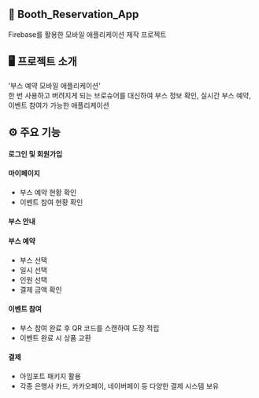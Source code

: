 ## 📝 Booth_Reservation_App
Firebase를 활용한 모바일 애플리케이션 제작 프로젝트

## 🖥️ 프로젝트 소개
'부스 예약 모바일 애플리케이션'
<br>
한 번 사용하고 버려지게 되는 브로슈어를 대신하여 부스 정보 확인, 실시간 부스 예약, 이벤트 참여가 가능한 애플리케이션

## ⚙️ 주요 기능
#### 로그인 및 회원가입

#### 마이페이지
- 부스 예약 현황 확인
- 이벤트 참여 현황 확인

#### 부스 안내

#### 부스 예약
- 부스 선택
- 일시 선택
- 인원 선택
- 결제 금액 확인

#### 이벤트 참여
- 부스 참여 완료 후 QR 코드를 스캔하여 도장 적립
- 이벤트 완료 시 상품 교환

#### 결제
- 아임포트 패키지 활용
- 각종 은행사 카드, 카카오페이, 네이버페이 등 다양한 결제 시스템 보유
